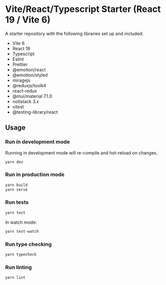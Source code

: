 # Vite/React/Typescript Starter (React 19 / Vite 6)

A starter repository with the following libraries set up and included:

- Vite 6
- React 19
- Typescript
- Eslint
- Prettier
- @emotion/react
- @emotion/styled
- miragejs
- @reduxjs/toolkit
- react-redux
- @mui/material 7.1.0
- notistack 3.x
- vitest
- @testing-library/react

## Usage

### Run in development mode

Running in development mode will re-compile and hot-reload on changes.

```bash
yarn dev
```

### Run in production mode

```bash
yarn build
yarn serve
```

### Run tests

```bash
yarn test
```

In watch mode:

```bash
yarn test-watch
```

### Run type checking

```bash
yarn typecheck
```

### Run linting

```
yarn lint
```
